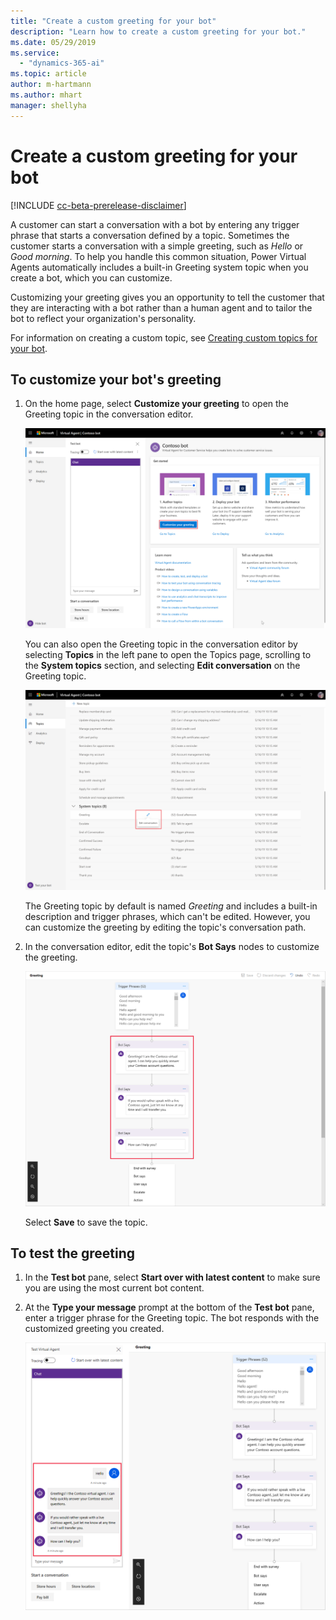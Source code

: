 ```yaml
---
title: "Create a custom greeting for your bot"
description: "Learn how to create a custom greeting for your bot."
ms.date: 05/29/2019
ms.service:
  - "dynamics-365-ai"
ms.topic: article
author: m-hartmann
ms.author: mhart
manager: shellyha
---
```


# Create a custom greeting for your bot

[!INCLUDE [cc-beta-prerelease-disclaimer](includes/cc-beta-prerelease-disclaimer.md)]

A customer can start a conversation with a bot by entering any trigger phrase that starts a conversation defined by a topic. Sometimes the customer starts a conversation with a simple greeting, such as *Hello* or *Good morning*. To help you handle this common situation, Power Virtual Agents automatically includes a built-in Greeting system topic when you create a bot, which you can customize.

Customizing your greeting gives you an opportunity to tell the customer that they are interacting with a bot rather than a human agent and to tailor the bot to reflect your organization's personality.

For information on creating a custom topic, see [Creating custom topics for your bot](getting-started-create-topics.md).

## To customize your bot's greeting

1. On the home page, select **Customize your greeting** to open the Greeting topic in the conversation editor.

   ![Open Greeting topic](media/open-greeting-topic.png)

   You can also open the Greeting topic in the conversation editor by selecting **Topics** in the left pane to open the Topics page, scrolling to the **System topics** section, and selecting **Edit conversation** on the Greeting topic.

   ![Alternate open greeting](media/alternate-open-greeting.png)

   The Greeting topic by default is named *Greeting* and includes a built-in description and trigger phrases, which can't be edited. However, you can customize the greeting by editing the topic's conversation path.

2. In the conversation editor, edit the topic's **Bot Says** nodes to customize the greeting.

   ![Custom greeting](media/custom-greeting.png)

    Select **Save** to save the topic.

## To test the greeting

1. In the **Test bot** pane, select **Start over with latest content** to make sure you are using the most current bot content.

2. At the **Type your message** prompt at the bottom of the **Test bot** pane, enter a trigger phrase for the Greeting topic. The bot responds with the customized greeting you created.

   ![Test greeting](media/test-greeting.png)
